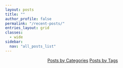 ```yaml
---
layout: posts
title: ""
author_profile: false
permalink: "/recent-posts/"
entries_layout: grid
classes:
  - wide
sidebar:
  nav: "all_posts_list"
---
```


<!-- <p align="center">
  <img width="1069" height="431" style="zoom:67%;" alt="image-flowchart" src="https://raw.githubusercontent.com/earthinversion/earthinversion-images/main/images/mermaid-diagram.webp">
</p> -->

<p align="center">
<a href="/recent-posts-categories/" class="btn btn--success">Posts by Categories</a>
<a href="/recent-posts-tags/" class="btn btn--info">Posts by Tags</a>
</p>